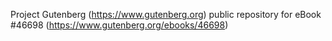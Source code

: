 Project Gutenberg (https://www.gutenberg.org) public repository for eBook #46698 (https://www.gutenberg.org/ebooks/46698)
